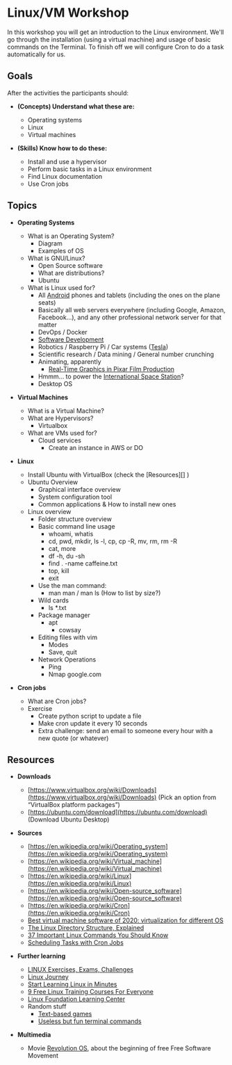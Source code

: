 # Linux/VM Workshop

In this workshop you will get an introduction to the Linux environment. We'll go
through the installation (using a virtual machine) and usage of basic commands
on the Terminal. To finish off we will configure Cron to do a task automatically
for us.

## Goals

After the activities the participants should:

- **(Concepts) Understand what these are:**

  - Operating systems
  - Linux
  - Virtual machines

- **(Skills) Know how to do these:**
  - Install and use a hypervisor
  - Perform basic tasks in a Linux environment
  - Find Linux documentation
  - Use Cron jobs

## Topics

- **Operating Systems**

  - What is an Operating System?
    - Diagram
    - Examples of OS
  - What is GNU/Linux?
    - Open Source software
    - What are distributions?
    - Ubuntu
  - What is Linux used for?
    - All [Android](<https://en.wikipedia.org/wiki/Android_(operating_system)>)
      phones and tablets (including the ones on the plane seats)
    - Basically all web servers everywhere (including Google, Amazon,
      Facebook...), and any other professional network server for that matter
    - DevOps / Docker
    - [Software Development](https://snapcraft.io/search?category=development)
    - Robotics / Raspberry Pi / Car systems
      ([Tesla](https://www.tesla.com/careers/job/software-engineerembeddedlinuxplatforms-45034))
    - Scientific research / Data mining / General number crunching
    - Animating, apparently
      - [Real-Time Graphics in Pixar Film
        Production](https://www.youtube.com/watch?v=x9ikzGQW0ys)
    - Hmmm... to power the [International Space
      Station](https://training.linuxfoundation.org/solutions/corporate-solutions/success-stories/linux-foundation-training-prepares-the-international-space-station-for-linux-migration/)?
    - Desktop OS

- **Virtual Machines**

  - What is a Virtual Machine?
  - What are Hypervisors?
    - Virtualbox
  - What are VMs used for?
    - Cloud services
      - Create an instance in AWS or DO

- **Linux**
  - Install Ubuntu with VirtualBox (check the [Resources][] )
  - Ubuntu Overview
    - Graphical interface overview
    - System configuration tool
    - Common applications & How to install new ones
  - Linux overview
    - Folder structure overview
    - Basic command line usage
      - whoami, whatis
      - cd, pwd, mkdir, ls -l, cp, cp -R, mv, rm, rm -R
      - cat, more
      - df -h, du -sh
      - find . -name caffeine.txt
      - top, kill
      - exit
    - Use the man command:
      - man man / man ls (How to list by size?)
    - Wild cards
      - ls \*.txt
    - Package manager
      - apt
        - cowsay
    - Editing files with vim
      - Modes
      - Save, quit
    - Network Operations
      - Ping
      - Nmap google.com
- **Cron jobs**
  - What are Cron jobs?
  - Exercise
    - Create python script to update a file
    - Make cron update it every 10 seconds
    - Extra challenge: send an email to someone every hour with a new quote (or
      whatever)

## Resources

- **Downloads**

  - [https://www.virtualbox.org/wiki/Downloads](https://www.virtualbox.org/wiki/Downloads)
    (Pick an option from “VirtualBox platform packages”)
  - [https://ubuntu.com/download](https://ubuntu.com/download) (Download Ubuntu
    Desktop)

- **Sources**

  - [https://en.wikipedia.org/wiki/Operating_system](https://en.wikipedia.org/wiki/Operating_system)
  - [https://en.wikipedia.org/wiki/Virtual_machine](https://en.wikipedia.org/wiki/Virtual_machine)
  - [https://en.wikipedia.org/wiki/Linux](https://en.wikipedia.org/wiki/Linux)
  - [https://en.wikipedia.org/wiki/Open-source_software](https://en.wikipedia.org/wiki/Open-source_software)
  - [https://en.wikipedia.org/wiki/Cron](https://en.wikipedia.org/wiki/Cron)
  - [Best virtual machine software of 2020: virtualization for different
    OS](https://www.techradar.com/best/best-virtual-machine-software)
  - [The Linux Directory Structure,
    Explained](https://www.howtogeek.com/117435/htg-explains-the-linux-directory-structure-explained/)
  - [37 Important Linux Commands You Should
    Know](https://www.howtogeek.com/412055/37-important-linux-commands-you-should-know/)
  - [Scheduling Tasks with Cron
    Jobs](https://code.tutsplus.com/tutorials/scheduling-tasks-with-cron-jobs--net-8800)

* **Further learning**

  - [LINUX Exercises, Exams, Challenges](https://practity.com/lynux/)
  - [Linux Journey](https://linuxjourney.com/)
  - [Start Learning Linux in
    Minutes](https://www.tecmint.com/free-online-linux-learning-guide-for-beginners/)
  - [9 Free Linux Training Courses For
    Everyone](https://itsfoss.com/free-linux-training-courses/)
  - [Linux Foundation Learning
    Center](https://training.linuxfoundation.org/resources/free-courses/introduction-to-linux/)
  - Random stuff
    - [Text-based
      games](https://www.tecmint.com/best-linux-terminal-console-games/)
    - [Useless but fun terminal
      commands](https://www.tecmint.com/20-funny-commands-of-linux-or-linux-is-fun-in-terminal/)

* **Multimedia**
  - Movie [Revolution OS](https://www.youtube.com/watch?v=PcdnamUOeaA), about
    the beginning of free Free Software Movement
